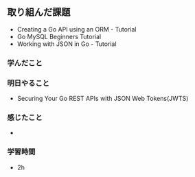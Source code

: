 ## 取り組んだ課題
- Creating a Go API using an ORM - Tutorial
- Go MySQL Beginners Tutorial
- Working with JSON in Go - Tutorial

### 学んだこと

### 明日やること
- Securing Your Go REST APIs with JSON Web Tokens(JWTS)

### 感じたこと
- 

### 学習時間
- 2h